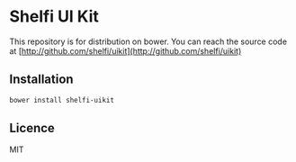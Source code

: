 # Shelfi UI Kit

This repository is for distribution on bower. You can reach the source code at [http://github.com/shelfi/uikit](http://github.com/shelfi/uikit)

## Installation
```bash
bower install shelfi-uikit
```

## Licence
MIT